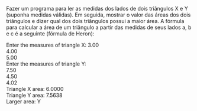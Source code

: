 Fazer um programa para ler as medidas dos lados de dois triângulos X e Y (suponha medidas válidas). Em seguida, mostrar o valor das áreas dos dois triângulos e dizer qual dos dois triângulos possui a maior área. A fórmula para calcular a área de um triângulo a partir das medidas de seus lados a, b e c é a seguinte (fórmula de Heron):

Enter the measures of triangle X:
3.00  
4.00  
5.00  
Enter the measures of triangle Y:  
7.50  
4.50  
4.02  
Triangle X area: 6.0000  
Triangle Y area: 7.5638  
Larger area: Y  
